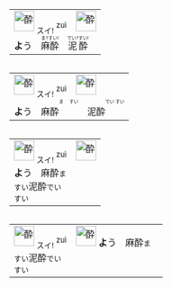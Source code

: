 
<table align="left"><td>
  <img src="https://glyphwiki.org/glyph/u9154.svg" alt="酔" height="36"> <ruby><sub>スイ!</sub><br><sup>zuì</sup></ruby>　<img src="https://glyphwiki.org/glyph/u9189.svg" alt="酔" height="36"> 
  <br> <b>よ</b>う　<ruby>麻酔<rt>ま?すい!</rt></ruby>　<ruby>泥酔<rt>でい?すい!</rt></ruby>
</td></table>



<table align="left"><td>
  <img src="https://glyphwiki.org/glyph/u9154.svg" alt="酔" height="36"> <ruby><sub>スイ!</sub><br><sup>zuì</sup></ruby>　<img src="https://glyphwiki.org/glyph/u9189.svg" alt="酔" height="36"> 
  <br> <b>よ</b>う　麻酔<ruby><rt><ruby>ま　<br>すい</ruby></rt></ruby>　泥酔<ruby><rt><ruby>でい<br>すい</ruby></rt></ruby>
</td></table>

<table align="left"><td>
  <img src="https://glyphwiki.org/glyph/u9154.svg" alt="酔" height="36"> <ruby><sub>スイ!</sub><br><sup>zuì</sup></ruby>　<img src="https://glyphwiki.org/glyph/u9189.svg" alt="酔" height="36"> 
  <br> <b>よ</b>う　麻酔<kbd>ま　<br>すい</kbd>泥酔<kbd>でい<br>すい</kbd>
</td></table>


<table align="left"><td>
  <img src="https://glyphwiki.org/glyph/u9154.svg" alt="酔" height="36"> <ruby><sub>スイ!</sub><br><sup>zuì</sup></ruby>　<img src="https://glyphwiki.org/glyph/u9189.svg" alt="酔" height="36"> <b>よ</b>う　麻酔<kbd>ま　<br>すい</kbd>泥酔<kbd>でい<br>すい</kbd>
</td></table>
